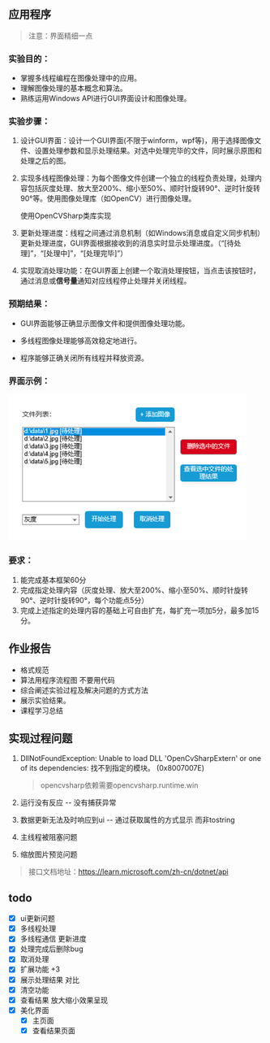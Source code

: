 ## 应用程序

> 注意：界面精细一点

### 实验目的：

-  掌握多线程编程在图像处理中的应用。
- 理解图像处理的基本概念和算法。
- 熟练运用Windows API进行GUI界面设计和图像处理。

### 实验步骤：

1. 设计GUI界面：设计一个GUI界面(不限于winform，wpf等)，用于选择图像文件、设置处理参数和显示处理结果。对选中处理完毕的文件，同时展示原图和处理之后的图。
2. 实现多线程图像处理：为每个图像文件创建一个独立的线程负责处理，处理内容包括灰度处理、放大至200%、缩小至50%、顺时针旋转90°、逆时针旋转90°等。使用图像处理库（如OpenCV）进行图像处理。

   使用OpenCVSharp类库实现
3. 更新处理进度：线程之间通过消息机制（如Windows消息或自定义同步机制）更新处理进度，GUI界面根据接收到的消息实时显示处理进度。（“[待处理]”，“[处理中]”，“[处理完毕]”）
4. 实现取消处理功能：在GUI界面上创建一个取消处理按钮，当点击该按钮时，通过消息或**信号量**通知对应线程停止处理并关闭线程。

### 预期结果：

- GUI界面能够正确显示图像文件和提供图像处理功能。

- 多线程图像处理能够高效稳定地进行。

- 程序能够正确关闭所有线程并释放资源。

###  界面示例：

<img src=".\assets\Snipaste_2024-12-28_23-35-20.png" style="zoom:60%;" />

### 要求：

1. 能完成基本框架60分
2. 完成指定处理内容（灰度处理、放大至200%、缩小至50%、顺时针旋转90°、逆时针旋转90°，每个功能点5分）
3. 完成上述指定的处理内容的基础上可自由扩充，每扩充一项加5分，最多加15分。

## 作业报告

- 格式规范
- 算法用程序流程图 不要用代码
- 综合阐述实验过程及解决问题的方式方法
- 展示实验结果。
- 课程学习总结



## 实现过程问题

1. DllNotFoundException: Unable to load DLL 'OpenCvSharpExtern' or one of its dependencies: 找不到指定的模块。 (0x8007007E)

   > opencvsharp依赖需要opencvsharp.runtime.win

2. 运行没有反应 -- 没有捕获异常

3. 数据更新无法及时响应到ui -- 通过获取属性的方式显示 而非tostring

4. 主线程被阻塞问题

5. 缩放图片预览问题

> 接口文档地址：https://learn.microsoft.com/zh-cn/dotnet/api

## todo

- [x] ui更新问题
- [x] 多线程处理
- [x] 多线程通信 更新进度
- [x] 处理完成后删除bug
- [x] 取消处理
- [x] 扩展功能 +3
- [x] 展示处理结果 对比
- [x] 清空功能
- [x] 查看结果 放大缩小效果呈现
- [x] 美化界面
  - [x] 主页面
  - [x] 查看结果页面